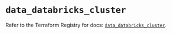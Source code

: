 # `data_databricks_cluster`

Refer to the Terraform Registry for docs: [`data_databricks_cluster`](https://registry.terraform.io/providers/databricks/databricks/1.45.0/docs/data-sources/cluster).
